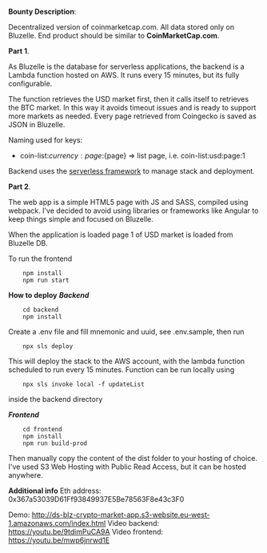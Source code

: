 **Bounty Description**:

Decentralized version of coinmarketcap.com. All data stored only on Bluzelle. End product should be similar to **CoinMarketCap.com**.

**Part 1**.

As Bluzelle is the database for serverless applications, the backend is a Lambda function hosted on AWS.
It runs every 15 minutes, but its fully configurable.

The function retrieves the USD market first, then it calls itself to retrieves the BTC market. In this way it avoids timeout issues and is ready to support more markets as needed.
Every page retrieved from Coingecko is saved as JSON in Bluzelle.

Naming used for keys:
- coin-list:${currency}:page:${page} => list page, i.e. coin-list:usd:page:1

Backend uses the [serverless framework](https://www.serverless.com/) to manage stack and deployment.

**Part 2**.

The web app is a simple HTML5 page with JS and SASS, compiled using webpack. I've decided to avoid using libraries or frameworks like Angular to keep things simple and focused on Bluzelle.

When the application is loaded page 1 of USD market is loaded from Bluzelle DB.

To run the frontend

        npm install
        npm run start


**How to deploy**
***Backend***

        cd backend
        npm install
        
Create a .env file and fill mnemonic and uuid, see .env.sample, then run        
        
        npx sls deploy

This will deploy the stack to the AWS account, with the lambda function scheduled to run every 15 minutes.
Function can be run locally using

        npx sls invoke local -f updateList

inside the backend directory
 
***Frontend***

        cd frontend
        npm install 
        npm run build-prod
 
Then manually copy the content of the dist folder to your hosting of choice. I've used S3 Web Hosting with Public Read Access, but it can be hosted anywhere.

**Additional info**
Eth address: 0x367a53039D61Ff93849937E5Be78563F8e43c3F0

Demo: http://ds-blz-crypto-market-app.s3-website.eu-west-1.amazonaws.com/index.html
Video backend: https://youtu.be/9tdimPuCA9A
Video frontend: https://youtu.be/mwp6jnrwd1E

